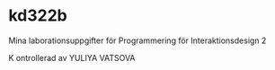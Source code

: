 kd322b
======

Mina laborationsuppgifter för Programmering för Interaktionsdesign 2

K	ontrollerad av YULIYA VATSOVA